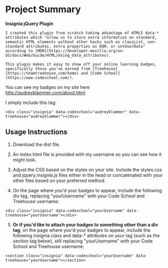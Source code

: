 # Project Summary 

**Insignia jQuery Plugin**

```
I created this plugin from scratch taking advantage of HTML5 data-* attributes which "allow us to store extra information on standard, semantic HTML elements without other hacks such as classList, non-standard attributes, extra properties on DOM, or setUserData" according to [MDN](https://developer.mozilla.org/en-US/docs/Web/Guide/HTML/Using_data_attributes).

This plugin makes it easy to show off your online learning badges, specifically those you've earned from [Treehouse](https://teamtreehouse.com/home) and [Code School](https://www.codeschool.com/).

```
 
You can see my badges on my site here http://audreyklammer.com/about.html

I simply include this tag:

`<div class="insignia" data-codeschool="audreyklammer" data-treehouse="audreyklammer"></div>` 


## Usage Instructions

1. Download the dist file. 

2. An index.html file is provided with my username so you can see how it might look. 

3. Adjust the CSS based on the styles on your site. Include the styles.css and jquery.insignia.js files either in the head or concatenated with your other files based on your preferred method.

4. On the page where you'd your badges to appear, include the following div tag, replacing "yourUsername" with your Code School and Treehouse username:

`<div class="insignia" data-codeschool="yourUsername" data-treehouse="yourUsername"></div>`

5. **Or if you'd like to attach your badges to something other than a div tag**, on the page where you'd your badges to appear, include the following insignia class and data-* attributes on your tag (such as the section tag below), still replacing "yourUsername" with your Code School and Treehouse username:

`<section class="insignia" data-codeschool="yourUsername" data-treehouse="yourUsername"></section>`




